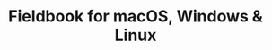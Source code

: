 ---
name: Fieldbook
url: 'https://fieldbook.com/'
category: Productivity
title: 'Fieldbook for macOS, Windows & Linux'
key: fieldbook

---